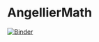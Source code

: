 # AngellierMath
[![Binder](https://mybinder.org/badge_logo.svg)](https://mybinder.org/v2/gh/Angellier-Quenton/NSI_1ere.git/master)
